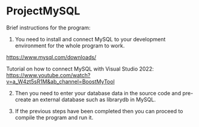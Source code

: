 # ProjectMySQL

Brief instructions for the program:
1. You need to install and connect MySQL to your development environment for the whole program to work. 

https://www.mysql.com/downloads/

Tutorial on how to connect MySQL with Visual Studio 2022:
https://www.youtube.com/watch?v=a_W4zt5sR1M&ab_channel=BoostMyTool

2. Then you need to enter your database data in the source code and pre-create an external database such as librarydb in MySQL.

3. If the previous steps have been completed then you can proceed to compile the program and run it.

